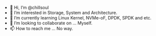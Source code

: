 - 👋 Hi, I’m @chillsoul
- 👀 I’m interested in Storage, System and Architecture.
- 🌱 I’m currently learning Linux Kernel, NVMe-oF, DPDK, SPDK and etc.
- 💞️ I’m looking to collaborate on ... Myself.
- 📫 How to reach me ... No way.

<!---
chillsoul/chillsoul is a ✨ special ✨ repository because its `README.md` (this file) appears on your GitHub profile.
You can click the Preview link to take a look at your changes.
--->
